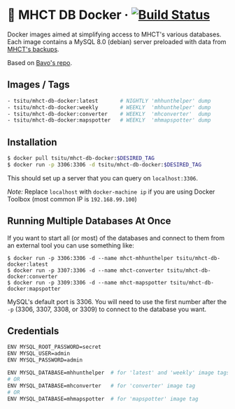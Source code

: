 # 🐳 MHCT DB Docker &middot; [![Build Status](https://img.shields.io/docker/cloud/build/tsitu/mhct-db-docker.svg)](https://hub.docker.com/r/tsitu/mhct-db-docker/builds)

Docker images aimed at simplifying access to MHCT's various databases. Each image contains a MySQL 8.0 (debian) server preloaded with data from [MHCT's backups](https://backups.mhct.win/).

Based on [Bavo's repo](https://github.com/bavovanachte/jacks-tools-docker).

## Images / Tags
```bash
- tsitu/mhct-db-docker:latest       # NIGHTLY 'mhhunthelper' dump
- tsitu/mhct-db-docker:weekly       # WEEKLY  'mhhunthelper' dump
- tsitu/mhct-db-docker:converter    # WEEKLY  'mhconverter'  dump
- tsitu/mhct-db-docker:mapspotter   # WEEKLY  'mhmapspotter' dump
```

## Installation

```bash
$ docker pull tsitu/mhct-db-docker:$DESIRED_TAG
$ docker run -p 3306:3306 -d tsitu/mhct-db-docker:$DESIRED_TAG
```

This should set up a server that you can query on `localhost:3306`.

*Note:* Replace `localhost` with `docker-machine ip` if you are using Docker Toolbox (most common IP is `192.168.99.100`)

## Running Multiple Databases At Once

If you want to start all (or most) of the databases and connect to them from an external tool you can use something like:

```
$ docker run -p 3306:3306 -d --name mhct-mhhunthelper tsitu/mhct-db-docker:latest
$ docker run -p 3307:3306 -d --name mhct-converter tsitu/mhct-db-docker:converter
$ docker run -p 3309:3306 -d --name mhct-mapspotter tsitu/mhct-db-docker:mapspotter
```

MySQL's default port is 3306. You will need to use the first number after the `-p` (3306, 3307, 3308, or 3309) to connect to the database you want.

## Credentials

```bash
ENV MYSQL_ROOT_PASSWORD=secret
ENV MYSQL_USER=admin
ENV MYSQL_PASSWORD=admin

ENV MYSQL_DATABASE=mhhunthelper  # for 'latest' and 'weekly' image tags
# OR
ENV MYSQL_DATABASE=mhconverter   # for 'converter' image tag
# OR
ENV MYSQL_DATABASE=mhmapspotter  # for 'mapspotter' image tag
```
